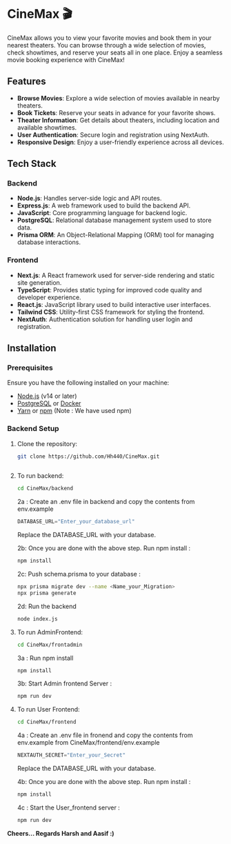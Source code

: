 # CineMax 🎬

CineMax allows you to view your favorite movies and book them in your nearest theaters. You can browse through a wide selection of movies, check showtimes, and reserve your seats all in one place. Enjoy a seamless movie booking experience with CineMax!

## Features

- **Browse Movies**: Explore a wide selection of movies available in nearby theaters.
- **Book Tickets**: Reserve your seats in advance for your favorite shows.
- **Theater Information**: Get details about theaters, including location and available showtimes.
- **User Authentication**: Secure login and registration using NextAuth.
- **Responsive Design**: Enjoy a user-friendly experience across all devices.

## Tech Stack

### Backend

- **Node.js**: Handles server-side logic and API routes.
- **Express.js**: A web framework used to build the backend API.
- **JavaScript**: Core programming language for backend logic.
- **PostgreSQL**: Relational database management system used to store data.
- **Prisma ORM**: An Object-Relational Mapping (ORM) tool for managing database interactions.

### Frontend

- **Next.js**: A React framework used for server-side rendering and static site generation.
- **TypeScript**: Provides static typing for improved code quality and developer experience.
- **React.js**: JavaScript library used to build interactive user interfaces.
- **Tailwind CSS**: Utility-first CSS framework for styling the frontend.
- **NextAuth**: Authentication solution for handling user login and registration.

## Installation

### Prerequisites

Ensure you have the following installed on your machine:

- [Node.js](https://nodejs.org/) (v14 or later)
- [PostgreSQL](https://www.postgresql.org/) or [Docker](https://www.docker.com/)
- [Yarn](https://yarnpkg.com/) or [npm](https://www.npmjs.com/) (Note : We have used npm)

### Backend Setup

1. Clone the repository:

   ```bash
   git clone https://github.com/Hh440/CineMax.git
  
2. To run backend:
    ```bash
    cd CineMax/backend
   ```
   2a : Create an .env file in backend and copy the contents from env.example
    ```js
    DATABASE_URL="Enter_your_database_url"
    ```
    Replace the DATABASE_URL with your database.
    
    2b: Once you are done with the above step. Run npm install : 
    ```bash
    npm install
    ```
    2c: Push schema.prisma to your database : 
    ```bash
    npx prisma migrate dev --name <Name_your_Migration>
    npx prisma generate
    ```
    
    2d: Run the backend 
    ```bash 
    node index.js
    ```
    

  
3. To run AdminFrontend:
    ```bash
    cd CineMax/frontadmin
   ```
   3a : Run npm install
    ```js
    npm install
    ```

    3b: Start  Admin frontend Server : 
    ```bash
    npm run dev
    ```


  
4. To run User Frontend:
    ```bash
    cd CineMax/frontend
   ```
   4a : Create an .env file in fronend and copy the contents from env.example from CineMax/frontend/env.example
    ```js
    NEXTAUTH_SECRET="Enter_your_Secret"
    ```
    Replace the DATABASE_URL with your database.
    
    4b: Once you are done with the above step. Run npm install : 
    ```bash
    npm install
    ```
    
    4c : Start the User_frontend server : 
    ```bash
    npm run dev
    ```
    
**Cheers...
Regards Harsh and  Aasif 
:)**
